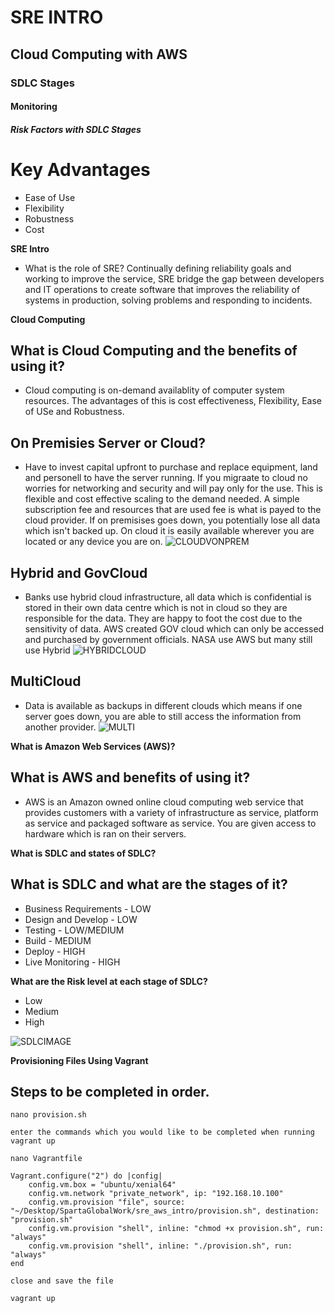 # SRE INTRO
## Cloud Computing with AWS
### SDLC Stages
#### Monitoring
##### Risk Factors with SDLC Stages

# Key Advantages

* Ease of Use
* Flexibility
* Robustness
* Cost

**SRE Intro**
- What is the role of SRE?
Continually defining reliability goals and working to improve the service, SRE bridge the gap between developers and IT operations to create software that improves the reliability of systems in production, solving problems and responding to incidents.


**Cloud Computing**
## What is Cloud Computing and the benefits of using it?
 - Cloud computing is on-demand availablity of computer system resources. The advantages of this is cost effectiveness, Flexibility, Ease of USe and Robustness.

## On Premisies Server or Cloud?
 - Have to invest capital upfront to purchase and replace equipment, land and personell to have the server running. If you migraate to cloud no worries for networking and security and will pay only for the use. This is flexible and cost effective scaling to the demand needed. A simple subscription fee and resources that are used fee is what is payed to the cloud provider. If on premisises goes down, you potentially lose all data which isn't backed up. On cloud it is easily available wherever you are located or any device you are on.
![CLOUDVONPREM](https://www.ebcgroup.co.uk/wp-content/uploads/2020/05/On_Premise_Vs_Cloud.png)

## Hybrid and GovCloud
 - Banks use hybrid cloud infrastructure, all data which is confidential is stored in their own data centre which is not in cloud so they are responsible for the data. They are happy to foot the cost due to the sensitivity of data. AWS created GOV cloud which can only be accessed and purchased by government officials. NASA use AWS but many still use Hybrid
![HYBRIDCLOUD](https://www.cloudplan.net/webcontent/img/blog/HybridCloud.png)

## MultiCloud
 - Data is available as backups in different clouds which means if one server goes down, you are able to still access the information from another provider.
![MULTI](http://www.xorlogics.com/wp-content/uploads/2019/11/Screenshot-2019-11-23-at-14.34.27.png)

**What is Amazon Web Services (AWS)?**
## What is AWS and benefits of using it?
 - AWS is an Amazon owned online cloud computing web service that provides customers with a variety of infrastructure as service, platform as service and packaged software as service. You are given access to hardware which is ran on their servers.


**What is SDLC and states of SDLC?**
## What is SDLC and what are the stages of it?

 - Business Requirements - LOW
 - Design and Develop - LOW
 - Testing - LOW/MEDIUM
 - Build - MEDIUM
 - Deploy - HIGH
 - Live Monitoring - HIGH


**What are the Risk level at each stage of SDLC?**
- Low
- Medium
- High

![SDLCIMAGE](https://bigwater.consulting/wp-content/uploads/2019/04/SDLC_BWC.png)

**Provisioning Files Using Vagrant**
## Steps to be completed in order.
```
nano provision.sh

enter the commands which you would like to be completed when running vagrant up

nano Vagrantfile

Vagrant.configure("2") do |config|
    config.vm.box = "ubuntu/xenial64"
    config.vm.network "private_network", ip: "192.168.10.100"
    config.vm.provision "file", source: "~/Desktop/SpartaGlobalWork/sre_aws_intro/provision.sh", destination: "provision.sh"
    config.vm.provision "shell", inline: "chmod +x provision.sh", run: "always"
    config.vm.provision "shell", inline: "./provision.sh", run: "always"
end

close and save the file

vagrant up
